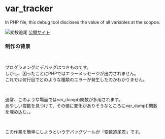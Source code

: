 # var_tracker
 In PHP file, this debug tool discloses the value of all variables at the scopoe.
 
![変数追尾](https://user-images.githubusercontent.com/60053865/210243836-4dea7fd8-ebac-4de4-a891-9918e712b991.png)
[公開サイト](http://yanasehiroki.php.xdomain.jp/var_tracker/why.php)

<h3>制作の背景</h3><br>

<p>プログラミングにデバッグはつきものです。<br>
しかし、困ったことにPHPではエラーメッセージが出力されません。<br>
これでは何行目でどのような種類のエラーが発生したのかわかりません。</p><br>
<p>通常、このような場面ではvar_dump()関数が多用されます。<br>
あやしい変数を見つけて、その値に変化がありそうなところにvar_dump()関数を埋め込む。。</p><br>
<p>この作業を簡単にしようというデバッグツールが「変数追尾君」です。</p><br>
